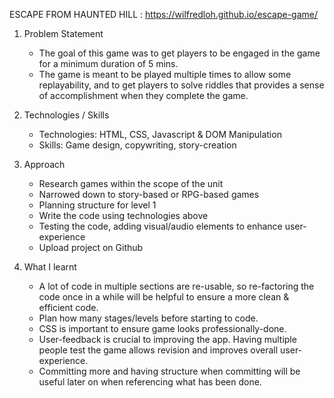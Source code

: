 ESCAPE FROM HAUNTED HILL : https://wilfredloh.github.io/escape-game/

1. Problem Statement
	- The goal of this game was to get players to be engaged in the game for a minimum duration of 5 mins.
	- The game is meant to be played multiple times to allow some replayability, and to get players to solve riddles that provides a sense of accomplishment when they complete the game.

2. Technologies / Skills
	- Technologies: HTML, CSS, Javascript & DOM Manipulation
	- Skills: Game design, copywriting, story-creation

3. Approach
	- Research games within the scope of the unit
	- Narrowed down to story-based or RPG-based games
	- Planning structure for level 1
	- Write the code using technologies above
	- Testing the code, adding visual/audio elements to enhance user-experience
	- Upload project on Github

4. What I learnt
	- A lot of code in multiple sections are re-usable, so re-factoring the code once in a while will be helpful to ensure a more clean & efficient code.
	- Plan how many stages/levels before starting to code.
	- CSS is important to ensure game looks professionally-done.
	- User-feedback is crucial to improving the app. Having multiple people test the game allows revision and improves overall user-experience.
	- Committing more and having structure when committing will be useful later on when referencing what has been done.